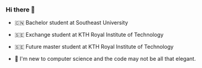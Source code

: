 ### Hi there 👋

- 🇨🇳 Bachelor student at Southeast University
- 🇸🇪 Exchange student at KTH Royal Institute of Technology
- 🇸🇪 Future master student at KTH Royal Institute of Technology

- 🌱 I'm new to computer science and the code may not be all that elegant.

<!--
**Lethephyr/Lethephyr** is a ✨ _special_ ✨ repository because its `README.md` (this file) appears on your GitHub profile.

Here are some ideas to get you started:

- 🔭 I’m currently working on ...
- 🌱 I’m currently learning ...
- 👯 I’m looking to collaborate on ...
- 🤔 I’m looking for help with ...
- 💬 Ask me about ...
- 📫 How to reach me: ...
- 😄 Pronouns: ...
- ⚡ Fun fact: ...
-->
